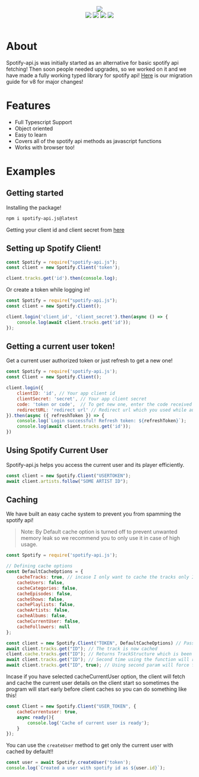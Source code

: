 <div align="center">
  <img src="https://media.discordapp.net/attachments/736466510888960020/760853915876327464/Sa.png?width=718&height=275"><br>
  <div>
    <a href="https://spotify-api.js.org"><img src="https://img.shields.io/badge/READ-DOCS-orange?style=for-the-badge"></a>
    <a href="https://github.com/spotify-api/spotify-api.js/"><img src="https://img.shields.io/github/repo-size/spotify-api/spotify-api.js?label=Size&style=for-the-badge"></a>
    <a href="https://www.npmjs.com/package/spotify-api.js"><img src="https://img.shields.io/npm/v/spotify-api.js?label=Version&style=for-the-badge"></a>
    <a href="https://discord.gg/FrduEZd"><img src="https://img.shields.io/discord/736099894963601438?label=Discord&style=for-the-badge"></a>
  </div><br>
</div>

# About

Spotify-api.js was initially started as an alternative for basic spotify api fetching! Then soon people needed upgrades, so we worked on it and we have made a fully working typed library for spotify api! [Here](https://github.com/spotify-api/spotify-api.js/wiki/Migration-guide-for-v8) is our migration guide for v8 for major changes!

# Features 

- Full Typescript Support
- Object oriented
- Easy to learn
- Covers all of the spotify api methods as javascript functions
- Works with browser too!

# Examples

## Getting started

Installing the package!

```sh
npm i spotify-api.js@latest
```

Getting your client id and client secret from [here](https://developer.spotify.com/dashboard/)

## Setting up Spotify Client!

```js
const Spotify = require("spotify-api.js");
const client = new Spotify.Client('token');

client.tracks.get('id').then(console.log);
```

Or create a token while logging in!

```js
const Spotify = require("spotify-api.js");
const client = new Spotify.Client();

client.login('client_id', 'client_secret').then(async () => {
    console.log(await client.tracks.get('id'));
});
```

## Getting a current user token!

Get a current user authorized token or just refresh to get a new one!

```js
const Spotify = require('spotify-api.js');
const Client = new Spotify.Client();

client.login({
    clientID: 'id', // Your app client id
    clientSecret: 'secret', // Your app client secret
    code: 'token or code',  // To get new one, enter the code received by spotify api or to refresh to get a new one, enter the refreshToken!
    redirectURL: 'redirect url' // Redirect url which you used while auth, which is only for verification
}).then(async ({ refreshToken }) => {
    console.log(`Login successful! Refresh token: ${refreshToken}`);
    console.log(await client.tracks.get('id'));
})
```

## Using Spotify Current User

Spotify-api.js helps you access the current user and its player efficiently.

```js
const client = new Spotify.Client("USERTOKEN");
await client.artists.follow("SOME ARTIST ID");
```

## Caching

We have built an easy cache system to prevent you from spamming the spotify api!

> Note: By Default cache option is turned off to prevent unwanted memory leak so we recommend you to only use it in case of high usage.

```js
const Spotify = require('spotify-api.js');

// Defining cache options
const DefaultCacheOptions = {
    cacheTracks: true, // incase I only want to cache the tracks only I will this to true
    cacheUsers: false,
    cacheCategories: false,
    cacheEpisodes: false,
    cacheShows: false,
    cachePlaylists: false,
    cacheArtists: false,
    cacheAlbums: false,
    cacheCurrentUser: false,
    cacheFollowers: null
};

const client = new Spotify.Client("TOKEN", DefaultCacheOptions) // Passing the cache options
await client.tracks.get("ID"); // The track is now cached
client.cache.tracks.get("ID"); // Returns TrackStructure which is been fetched previously else will return null
await client.tracks.get("ID"); // Second time using the function will return cache one
await client.tracks.get("ID", true); // Using second param will force fetch instead of searching cache!
```

Incase if you have selected cacheCurrentUser option, the client will fetch and cache the current user details on the client start so sometimes the program will start early before client caches so you can do something like this!

```js
const Client = new Spotify.Client("USER_TOKEN", {
    cacheCurrentuser: true,
    async ready(){
        console.log('Cache of current user is ready');
    }
});
```

You can use the `createUser` method to get only the current user with cached by default!!

```js
const user = await Spotify.createUser('token');
console.log(`Created a user with spotify id as ${user.id}`);
```
